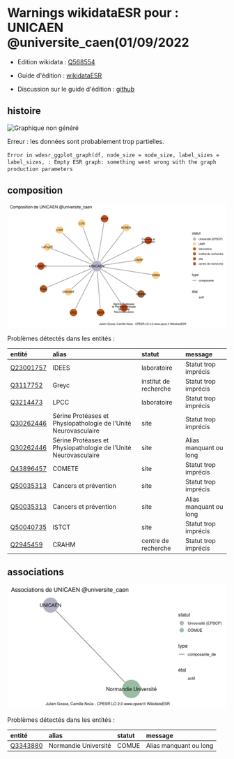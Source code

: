 Warnings wikidataESR pour : UNICAEN @universite_caen(01/09/2022
================

- Edition wikidata : [Q568554](https://www.wikidata.org/wiki/Q568554)
- Guide d'édition : [wikidataESR](https://github.com/cpesr/wikidataESR/)

- Discussion sur le guide d'édition : [github](https://github.com/cpesr/wikidataESR/issues)



## histoire 

![Graphique non généré](Q568554-histoire.png) 

 


Erreur : les données sont probablement trop partielles.
```
Error in wdesr_ggplot_graph(df, node_size = node_size, label_sizes = label_sizes, : Empty ESR graph: something went wrong with the graph production parameters

``` 



## composition 

![Graphique non généré](Q568554-composition.png) 

Problèmes détectés dans les entités :

|entité                                               |alias                                                           |statut                |message                |
|:----------------------------------------------------|:---------------------------------------------------------------|:---------------------|:----------------------|
|[Q23001757](https://www.wikidata.org/wiki/Q23001757) |IDEES                                                           |laboratoire           |Statut trop imprécis   |
|[Q3117752](https://www.wikidata.org/wiki/Q3117752)   |Greyc                                                           |institut de recherche |Statut trop imprécis   |
|[Q3214473](https://www.wikidata.org/wiki/Q3214473)   |LPCC                                                            |laboratoire           |Statut trop imprécis   |
|[Q30262446](https://www.wikidata.org/wiki/Q30262446) |Sérine Protéases et Physiopathologie de l'Unité Neurovasculaire |site                  |Statut trop imprécis   |
|[Q30262446](https://www.wikidata.org/wiki/Q30262446) |Sérine Protéases et Physiopathologie de l'Unité Neurovasculaire |site                  |Alias manquant ou long |
|[Q43896457](https://www.wikidata.org/wiki/Q43896457) |COMETE                                                          |site                  |Statut trop imprécis   |
|[Q50035313](https://www.wikidata.org/wiki/Q50035313) |Cancers et prévention                                           |site                  |Statut trop imprécis   |
|[Q50035313](https://www.wikidata.org/wiki/Q50035313) |Cancers et prévention                                           |site                  |Alias manquant ou long |
|[Q50040735](https://www.wikidata.org/wiki/Q50040735) |ISTCT                                                           |site                  |Statut trop imprécis   |
|[Q2945459](https://www.wikidata.org/wiki/Q2945459)   |CRAHM                                                           |centre de recherche   |Statut trop imprécis   |

 



## associations 

![Graphique non généré](Q568554-associations.png) 

Problèmes détectés dans les entités :

|entité                                             |alias                |statut |message                |
|:--------------------------------------------------|:--------------------|:------|:----------------------|
|[Q3343880](https://www.wikidata.org/wiki/Q3343880) |Normandie Université |COMUE  |Alias manquant ou long |

 

